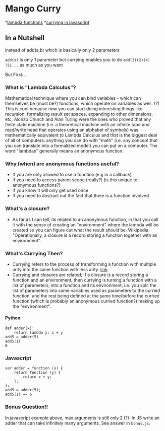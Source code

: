 # Mango Curry
*[lambda functions](http://stackoverflow.com/questions/16501/what-is-a-lambda-function)
*[currying in javascript](http://www.crockford.com/javascript/www_svendtofte_com/code/curried_javascript/index.html)

## In a Nutshell

instead of add(a,b) which is basically only 2 parameters

`add(x)` is only 1 parameter
but currying enables you to do
`add(3)(2)(4)(5)...` as much as you want

But First...

### What is "Lambda Calculus"?

 Mathematical technique where you can bind variables - which can themselves be (must be?) functions, which operate on variables as well. (?) This is cool because now you can start doing interesting things like recursion, formalizing result set spaces, expanding to other dimensions, etc. Alonzo Church and Alan Turing were the ones who proved that any finite state machine (i.e. a theoretical machine with an infinite tape and read/write head that operates using an alphabet of symbols) was mathematically equivalent to Lambda Calculus and that is the biggest deal of all of computers: anything you can do with "math" (i.e. any concept that you can translate into a formalized model) you can put on a computer. The word "lambdas" generally means an anonymous function.

### Why (when) are anonymous functions useful?
* If you are only allowed to use a function (e.g in a callback)
* If you need to access parent scope (really?) (is this unique to anonymous functions?)
* If you know it will only get used once
* If you need to abstract out the fact that there is a function involved

### What's a closure?
* As far as I can tell, its related to an anonymous function, in that you call it with the sense of creating an "environment" where the lambda will be created so you can figure out what the result should be. Wikipedia: "Operationally, a closure is a record storing a function together with an environment".

### What's Currying Then?
* Currying refers to the process of transforming a function with multiple arity into the same function with less arity. [link](https://medium.com/@kbrainwave/currying-in-javascript-ce6da2d324fe)
* Currying and closures are related; if a closure is a record storing a function and an environment, then currying is turning a function with a list of parameters, into a function and its environment, i.e. you split the list of parameters into some variables used as parameters to the curried function, and the rest being defined at the same time/before the curried function (which is probably an anonymous curried function?) making up the "environment".



#### Python

	def adder(x):
	    return lambda y: x + y
	add5 = adder(5)
	add5(1)
	6


### Javascript

	var adder = function (x) {
	    return function (y) {
	        return x + y;
	    };
	};
	add5 = adder(5);
	add5(1) == 6


### Bonus Question!!

In javascript example above, max arguments is still only 2 (?). In JS write an adder that can take infinitely many arguments. See answer in `bonus.js`.

